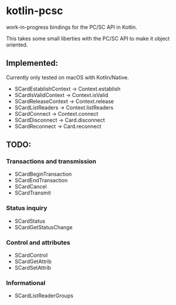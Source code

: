 # kotlin-pcsc

work-in-progress bindings for the PC/SC API in Kotlin.

This takes some small liberties with the PC/SC API to make it object oriented.

## Implemented:

Currently only tested on macOS with Kotlin/Native.

* SCardEstablishContext -> Context.establish
* SCardIsValidContext -> Context.isValid
* SCardReleaseContext -> Context.release
* SCardListReaders -> Context.listReaders
* SCardConnect -> Context.connect
* SCardDisconnect -> Card.disconnect
* SCardReconnect -> Card.reconnect

## TODO:

### Transactions and transmission

* SCardBeginTransaction
* SCardEndTransaction
* SCardCancel
* SCardTransmit

### Status inquiry

* SCardStatus
* SCardGetStatusChange

### Control and attributes

* SCardControl
* SCardGetAttrib
* SCardSetAttrib

### Informational

* SCardListReaderGroups

